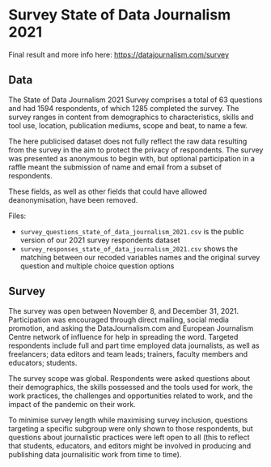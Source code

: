 # Survey State of Data Journalism 2021

Final result and more info here: https://datajournalism.com/survey

## Data

The State of Data Journalism 2021 Survey comprises a total of 63 questions and had 1594 respondents, of which 1285 completed the survey. The survey ranges in content from demographics to characteristics, skills and tool use, location, publication mediums, scope and beat, to name a few.

The here publicised dataset does not fully reflect the raw data resulting from the survey in the aim to protect the privacy of respondents. The survey was presented as anonymous to begin with, but optional participation in a raffle meant the submission of name and email from a subset of respondents. 

These fields, as well as other fields that could have allowed deanonymisation, have been removed. 

Files:
- `survey_questions_state_of_data_journalism_2021.csv` is the public version of our 2021 survey respondents dataset
- `survey_responses_state_of_data_journalism_2021.csv` shows the matching between our recoded variables names and the original survey question and multiple choice question options


## Survey 

The survey was open between November 8, and December 31, 2021. Participation was encouraged through direct mailing, social media promotion, and asking the DataJournalism.com and European Journalism Centre network of influence for help in spreading the word. Targeted respondents include full and part time employed data journalists, as well as freelancers; data editors and team leads; trainers, faculty members and educators; students. 

The survey scope was global. Respondents were asked questions about their demographics, the skills possessed and the tools used for work, the work practices, the challenges and opportunities related to work, and the impact of the pandemic on their work. 

To minimise survey length while maximising survey inclusion, questions targeting a specific subgroup were only shown to those respondents, but questions about journalistic practices were left open to all (this to reflect that students, educators, and editors might be involved in producing and publishing data journalisitic work from time to time). 
